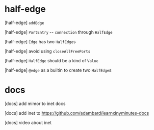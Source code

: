 # half-edge

[half-edge] `addEdge`

[half-edge] `PortEntry` -- `connection` through `HalfEdge`

[half-edge] `Edge` has two `HalfEdge`s

[half-edge] avoid using `closeAllFreePorts`

[half-edge] `HalfEdge` should be a kind of `Value`

[half-edge] `@edge` as a builtin to create two `HalfEdge`s

# docs

[docs] add mimor to inet docs

[docs] add inet to https://github.com/adambard/learnxinyminutes-docs

[docs] video about inet
